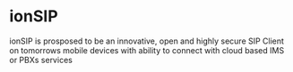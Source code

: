 ionSIP
======

ionSIP is prosposed to be an innovative, open and highly secure SIP Client on tomorrows mobile devices with ability to connect with cloud based IMS or PBXs services
